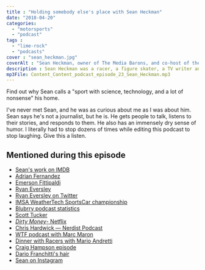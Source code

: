 ```yaml
---
title : "Holding somebody else's place with Sean Heckman"
date: "2018-04-20"
categories:
  - "motorsports"
  - "podcast"
tags :
  - "lime-rock"
  - "podcasts"
cover : "sean_heckman.jpg"
coverAlt : "Sean Heckman, owner of The Media Barons, and co-host of the Dinner with Racers podcast, on the Content Content podcast"
description : Sean Heckman was a racer, a figure skater, a TV writer and producer, almost a lawyer, and finally owner of [The Media Barons](http://themediabarons.com) and a [podcast mogul](https://dinnerwithracers.com). Learn what it's like to drive across the USA for 30+ days interviewing racing legends, while running a content creation business that caters to small businesses.
mp3File: Content_Content_podcast_episode_23_Sean_Heckman.mp3
---
```



Find out why Sean calls a "sport with science, technology, and a lot of nonsense" his home.

I've never met Sean, and he was as curious about me as I was about him. Sean says he's not a journalist, but he is. He gets people to talk, listens to their stories, and responds to them. He also has an immensely dry sense of humor. I literally had to stop dozens of times while editing this podcast to stop laughing. Give this a listen.

## Mentioned during this episode


- [Sean's work on IMDB](http://www.imdb.com/name/nm1987706/)
- [Adrian Fernandez](https://en.wikipedia.org/wiki/Adrian_Fernandez)
- [Emerson Fittipaldi](https://en.wikipedia.org/wiki/Emerson_Fittipaldi)
- [Ryan Eversley](https://en.wikipedia.org/wiki/Ryan_Eversley)
- [Ryan Eversley on Twitter](https://twitter.com/RyanEversley)
- [IMSA WeatherTech SportsCar championship](https://sportscarchampionship.imsa.com/)
- [Blubrry podcast statistics](http://blubrry.com)
- [Scott Tucker](https://www.netflix.com/title/80118100)
- [*Dirty Money*- Netflix](https://www.netflix.com/title/80118100)
- [Chris Hardwick &mdash; Nerdist Podcast](https://en.wikipedia.org/wiki/The_Nerdist_Podcast)
- [WTF podcast with Marc Maron](http://wtfpod.com)
- [Dinner with Racers with Mario Andretti](http://www.dinnerwithracers.com/ep-69-mario-andretti-pt-1/)
- [Craig Hampson episode](http://www.dinnerwithracers.com/ep-66-craig-hampson)
- [Dario Franchitti's hair](https://www.google.com/search?q=dario+franchitti+hair&newwindow=1&client=firefox-b-1&tbm=isch&tbo=u&source=univ&sa=X&ved=0ahUKEwiPk6Xt5cLaAhXkUt8KHSNKBGkQsAQIJw&biw=2133&bih=1067)
- [Sean on Instagram](https://www.instagram.com/sean.heckman/?hl=en)

